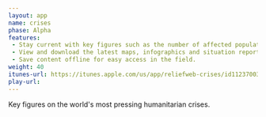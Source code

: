 ```yaml
---
layout: app
name: crises
phase: Alpha
features:
 - Stay current with key figures such as the number of affected population and funding status.
 - View and download the latest maps, infographics and situation reports.
 - Save content offline for easy access in the field.
weight: 40
itunes-url: https://itunes.apple.com/us/app/reliefweb-crises/id1123700391?ls=1&mt=8
play-url:
---
```


Key figures on the world's most pressing humanitarian crises.
